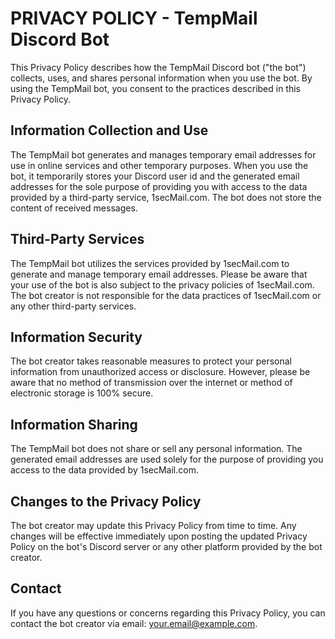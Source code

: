 # PRIVACY POLICY - TempMail Discord Bot

This Privacy Policy describes how the TempMail Discord bot ("the bot") collects, uses, and shares personal information when you use the bot. By using the TempMail bot, you consent to the practices described in this Privacy Policy.

## Information Collection and Use

The TempMail bot generates and manages temporary email addresses for use in online services and other temporary purposes. When you use the bot, it temporarily stores your Discord user id and the generated email addresses for the sole purpose of providing you with access to the data provided by a third-party service, 1secMail.com. The bot does not store the content of received messages.

## Third-Party Services

The TempMail bot utilizes the services provided by 1secMail.com to generate and manage temporary email addresses. Please be aware that your use of the bot is also subject to the privacy policies of 1secMail.com. The bot creator is not responsible for the data practices of 1secMail.com or any other third-party services.

## Information Security

The bot creator takes reasonable measures to protect your personal information from unauthorized access or disclosure. However, please be aware that no method of transmission over the internet or method of electronic storage is 100% secure.

## Information Sharing

The TempMail bot does not share or sell any personal information. The generated email addresses are used solely for the purpose of providing you access to the data provided by 1secMail.com.

## Changes to the Privacy Policy

The bot creator may update this Privacy Policy from time to time. Any changes will be effective immediately upon posting the updated Privacy Policy on the bot's Discord server or any other platform provided by the bot creator.

## Contact

If you have any questions or concerns regarding this Privacy Policy, you can contact the bot creator via email: your.email@example.com.
